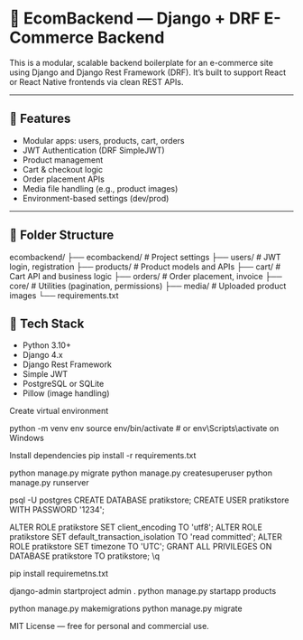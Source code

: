 # 🛒 EcomBackend — Django + DRF E-Commerce Backend

This is a modular, scalable backend boilerplate for an e-commerce site using Django and Django Rest Framework (DRF). It’s built to support React or React Native frontends via clean REST APIs.

---

## 🚀 Features

- Modular apps: users, products, cart, orders
- JWT Authentication (DRF SimpleJWT)
- Product management
- Cart & checkout logic
- Order placement APIs
- Media file handling (e.g., product images)
- Environment-based settings (dev/prod)

---

## 📁 Folder Structure

ecombackend/
├── ecombackend/ # Project settings
├── users/ # JWT login, registration
├── products/ # Product models and APIs
├── cart/ # Cart API and business logic
├── orders/ # Order placement, invoice
├── core/ # Utilities (pagination, permissions)
├── media/ # Uploaded product images
└── requirements.txt




## 🧰 Tech Stack

- Python 3.10+
- Django 4.x
- Django Rest Framework
- Simple JWT
- PostgreSQL or SQLite
- Pillow (image handling)

Create virtual environment

python -m venv env
source env/bin/activate  # or env\Scripts\activate on Windows


Install dependencies
pip install -r requirements.txt

python manage.py migrate
python manage.py createsuperuser
python manage.py runserver











psql -U postgres
CREATE DATABASE pratikstore;
CREATE USER pratikstore WITH PASSWORD '1234';

ALTER ROLE pratikstore SET client_encoding TO 'utf8';
ALTER ROLE pratikstore SET default_transaction_isolation TO 'read committed';
ALTER ROLE pratikstore SET timezone TO 'UTC';
GRANT ALL PRIVILEGES ON DATABASE pratikstore TO pratikstore;
\q

pip install requiremetns.txt

django-admin startproject admin .
python manage.py startapp products

python manage.py makemigrations
python manage.py migrate










MIT License — free for personal and commercial use.